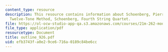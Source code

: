```yaml
---
content_type: resource
description: This resource contains information about Schoenberg, Pierrot lunaire,
  Twelve-Tone Method, Schoenberg, Fourth String Quartet.
file: https://ol-ocw-studio-app-qa.s3.amazonaws.com/courses/21m-262-modern-music-1900-1960-fall-2006/efb3743fa0e29ce6716a0189c84be6cc_outline_926.pdf
file_type: application/pdf
resourcetype: Document
title: outline_926.pdf
uid: efb3743f-a0e2-9ce6-716a-0189c84be6cc
---
```

